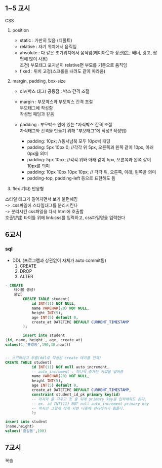 ## 1~5 교시
CSS     
1. position
    - static : 가만히 있음 (디폴트)
    - relative : 자기 위치에서 움직임
    - absolute : 다 같은 초기위치에서 움직임(레이아웃과 상관없는 배너, 광고, 팝업에 많이 사용)      
        조건) 부모태그 포지션이 relative면 부모를 기준으로 움직임 
    - fixed : 위치 고정(스크롤을 내려도 같이 따라옴)

2. margin, padding, box-size
    - div(박스 태그)
    공통점 : 박스 간격 조절     
    
    - margin : 부모박스와 부모박스 간격 조절      
        부모태그에 작성함       
        작성법 패딩과 같음      

    - padding : 부모박스 안에 있는 *자식박스 간격 조절        
        자식태그와 간격을 만들기 위해 "부모태그"에 작성!!
        작성법)     
        - padding: 10px; //동서남북 모두 10px씩 패딩        
        - padding: 5px 10px 0; //각각 위 5px, 오른쪽과 왼쪽 같이 10px, 아래 0px을 의미       
        - padding: 5px 10px; //각각 위와 아래 같이 5px, 오른쪽과 왼쪽 같이 10px를 의미      
        - padding: 10px 10px 10px 10px; // 각각 위, 오른쪽, 아래, 왼쪽을 의미       
        - padding-top, padding-left 등으로 표현해도 됨      

3. flex
기타) 반응형


스타일 태그가 길어지면서 보기 불편해짐      
-> .css파일에 스타일태그를 분리시킨다       
-> 분리시킨 css파일을 다시 html에 호출함      
    호출방법) 타이틀 위에 link:css를 입력하고, css파일명을 입력한다

## 6교시
### sql
- DDL (프로그램과 상관없이 자체가 auto commit됨)       
    1. CREATE
    2. DROP
    3. ALTER
```sql
- CREATE        
    테이블 생성!        
    문법)       
        CREATE TABLE student(
            id INT(11) NOT NULL,
            name VARCHAR(20) NOT NULL,
            height INT(5),
            age INT(5) default 0,
            create_at DATETIME DEFAULT CURRENT_TIMESTAMP
        );

        insert into student 
(id, name, height , age, create_at)
values(1,'홍길동',190,30,now())


-- 스키마라고 부름(ddl로 작성된 create 테이블 전체)
CREATE TABLE student(
            id INT(11) NOT null auto_increment,
            -- auto_increment : 하나씩 증가한 키값을 넣어줌
            name VARCHAR(20) NOT NULL,
            height INT(5),
            age INT(5) default 0,
            create_at DATETIME DEFAULT CURRENT_TIMESTAMP,
            constraint student_id_pk primary key(id)
            -- 마지막 줄 지우고 첫 줄 뒤에 primary key을 입력해줘도 된다.
            -- ex. id INT(11) NOT null auto_increment primary key
            -- 하지만 그렇게 하게 되면 나중에 관리하기가 힘들다.            
            );            

insert into student
(name,height)
values('홍길동',190)
```

## 7교시
복습

